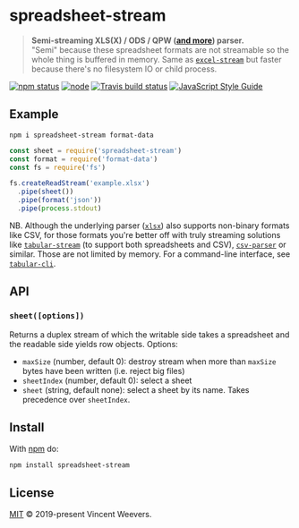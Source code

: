 # spreadsheet-stream

> **Semi-streaming XLS(X) / ODS / QPW ([and more](https://github.com/SheetJS/js-xlsx)) parser.**  
> "Semi" because these spreadsheet formats are not streamable so the whole thing is buffered in memory. Same as [`excel-stream`](https://github.com/dominictarr/excel-stream) but faster because there's no filesystem IO or child process.

[![npm status](http://img.shields.io/npm/v/spreadsheet-stream.svg)](https://www.npmjs.org/package/spreadsheet-stream)
[![node](https://img.shields.io/node/v/spreadsheet-stream.svg)](https://www.npmjs.org/package/spreadsheet-stream)
[![Travis build status](https://img.shields.io/travis/vweevers/spreadsheet-stream.svg?label=travis)](http://travis-ci.org/vweevers/spreadsheet-stream)
[![JavaScript Style Guide](https://img.shields.io/badge/code_style-standard-brightgreen.svg)](https://standardjs.com)

## Example

```
npm i spreadsheet-stream format-data
```

```js
const sheet = require('spreadsheet-stream')
const format = require('format-data')
const fs = require('fs')

fs.createReadStream('example.xlsx')
  .pipe(sheet())
  .pipe(format('json'))
  .pipe(process.stdout)
```

NB. Although the underlying parser ([`xlsx`](https://github.com/SheetJS/js-xlsx)) also supports non-binary formats like CSV, for those formats you're better off with truly streaming solutions like [`tabular-stream`](https://github.com/vweevers/tabular-stream) (to support both spreadsheets and CSV), [`csv-parser`](https://github.com/mafintosh/csv-parser) or similar. Those are not limited by memory. For a command-line interface, see [`tabular-cli`](https://www.npmjs.com/package/tabular-cli).

## API

### `sheet([options])`

Returns a duplex stream of which the writable side takes a spreadsheet and the readable side yields row objects. Options:

- `maxSize` (number, default 0): destroy stream when more than `maxSize` bytes have been written (i.e. reject big files)
- `sheetIndex` (number, default 0): select a sheet
- `sheet` (string, default none): select a sheet by its name. Takes precedence over `sheetIndex`.

## Install

With [npm](https://npmjs.org) do:

```
npm install spreadsheet-stream
```

## License

[MIT](LICENSE.md) © 2019-present Vincent Weevers.
